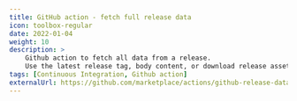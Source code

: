 ```yaml
---
title: GitHub action - fetch full release data
icon: toolbox-regular
date: 2022-01-04
weight: 10
description: >
    Github action to fetch all data from a release.
    Use the latest release tag, body content, or download release assets of a GitHub release. The data can be retrieved from `public` and `private` repositories. 
tags: [Continuous Integration, Github action]
externalUrl: https://github.com/marketplace/actions/github-release-data
---
```

